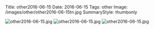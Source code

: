 Title: other2016-06-15
Date: 2016-06-15
Tags: other
Image: /images/other/other2016-06-15tn.jpg
SummaryStyle: thumbonly

![other2016-06-15.jpg]({static}/images/other/other2016-06-15-001.jpg)
![other2016-06-15.jpg]({static}/images/other/other2016-06-15-002.jpg)
![other2016-06-15.jpg]({static}/images/other/other2016-06-15-003.jpg)
